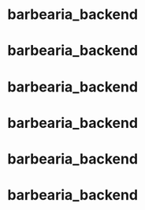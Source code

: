 # barbearia_backend
# barbearia_backend
# barbearia_backend
# barbearia_backend
# barbearia_backend
# barbearia_backend
